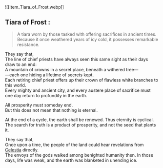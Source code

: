 
![[Item_Tiara_of_Frost.webp]]
## Tiara of Frost : 

> A tiara worn by those tasked with offering sacrifices in ancient times. Because it once weathered years of icy cold, it possesses remarkable resistance.

They say that,  
The line of chief priests have always seen this same sight as their days draw to an end:  
A mountain of crowns in a secret place, beneath a withered tree—  
—each one hiding a lifetime of secrets kept.  
Each retiring chief priest offers up their crown of flawless white branches to this world.  
Every mighty and ancient city, and every austere place of sacrifice must one day return to profundity in the earth.

All prosperity must someday end.  
But this does not mean that nothing is eternal.

At the end of a cycle, the earth shall be renewed. Thus eternity is cyclical.  
The search for truth is a product of prosperity, and not the seed that plants it.

They say that,  
Once upon a time, the people of the land could hear revelations from [Celestia](https://genshin-impact.fandom.com/wiki/Celestia "Celestia") directly.  
The envoys of the gods walked among benighted humanity then. In those days, life was weak, and the earth was blanketed in unending ice.